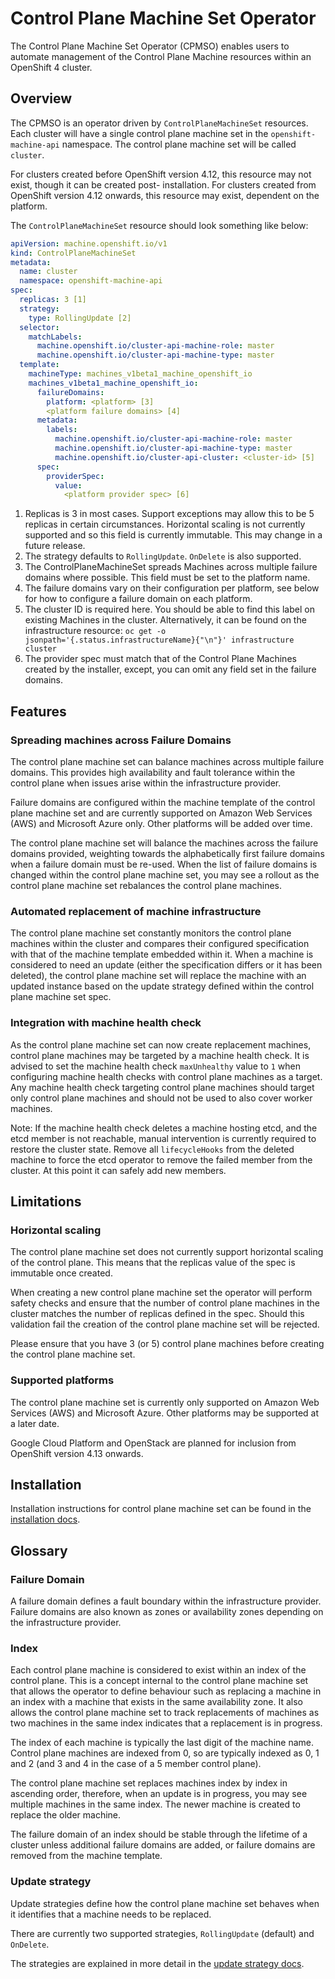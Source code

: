 # Control Plane Machine Set Operator

The Control Plane Machine Set Operator (CPMSO) enables users to automate management of the Control Plane Machine
resources within an OpenShift 4 cluster.

## Overview

The CPMSO is an operator driven by `ControlPlaneMachineSet` resources. Each cluster will have a single control plane machine set in the `openshift-machine-api` namespace. The control plane machine set will be called `cluster`.

For clusters created before OpenShift version 4.12, this resource may not exist, though it can be created post-
installation. For clusters created from OpenShift version 4.12 onwards, this resource may exist, dependent on the
platform.

The `ControlPlaneMachineSet` resource should look something like below:

```yaml
apiVersion: machine.openshift.io/v1
kind: ControlPlaneMachineSet
metadata:
  name: cluster
  namespace: openshift-machine-api
spec:
  replicas: 3 [1]
  strategy:
    type: RollingUpdate [2]
  selector:
    matchLabels:
      machine.openshift.io/cluster-api-machine-role: master
      machine.openshift.io/cluster-api-machine-type: master
  template:
    machineType: machines_v1beta1_machine_openshift_io
    machines_v1beta1_machine_openshift_io:
      failureDomains:
        platform: <platform> [3]
        <platform failure domains> [4]
      metadata:
        labels:
          machine.openshift.io/cluster-api-machine-role: master
          machine.openshift.io/cluster-api-machine-type: master
          machine.openshift.io/cluster-api-cluster: <cluster-id> [5]
      spec:
        providerSpec:
          value:
            <platform provider spec> [6]
```

1. Replicas is 3 in most cases. Support exceptions may allow this to be 5 replicas in certain circumstances.
Horizontal scaling is not currently supported and so this field is currently immutable.
This may change in a future release.
2. The strategy defaults to `RollingUpdate`. `OnDelete` is also supported.
3. The ControlPlaneMachineSet spreads Machines across multiple failure domains where possible.
This field must be set to the platform name.
4. The failure domains vary on their configuration per platform, see below for how to configure a failure domain on
each platform.
5. The cluster ID is required here. You should be able to find this label on existing Machines in the cluster.
Alternatively, it can be found on the infrastructure resource: `oc get -o jsonpath='{.status.infrastructureName}{"\n"}' infrastructure cluster`
6. The provider spec must match that of the Control Plane Machines created by the installer, except, you can omit any
field set in the failure domains.

## Features

### Spreading machines across Failure Domains

The control plane machine set can balance machines across multiple failure domains. This provides high availability and
fault tolerance within the control plane when issues arise within the infrastructure provider.

Failure domains are configured within the machine template of the control plane machine set and are currently supported
on Amazon Web Services (AWS) and Microsoft Azure only. Other platforms will be added over time.

The control plane machine set will balance the machines across the failure domains provided, weighting towards the
alphabetically first failure domains when a failure domain must be re-used.
When the list of failure domains is changed within the control plane machine set, you may see a rollout as the
control plane machine set rebalances the control plane machines.

### Automated replacement of machine infrastructure

The control plane machine set constantly monitors the control plane machines within the cluster and compares their
configured specification with that of the machine template embedded within it.
When a machine is considered to need an update (either the specification differs or it has been deleted), the control
plane machine set will replace the machine with an updated instance based on the update strategy defined within the
control plane machine set spec.

### Integration with machine health check

As the control plane machine set can now create replacement machines, control plane machines may be targeted by a
machine health check.
It is advised to set the machine health check `maxUnhealthy` value to `1` when configuring machine health checks with
control plane machines as a target.
Any machine health check targeting control plane machines should target only control plane machines and should not be
used to also cover worker machines.

Note: If the machine health check deletes a machine hosting etcd, and the etcd member is not reachable, manual
intervention is currently required to restore the cluster state. Remove all `lifecycleHooks` from the deleted machine
to force the etcd operator to remove the failed member from the cluster. At this point it can safely add new members.

## Limitations

### Horizontal scaling

The control plane machine set does not currently support horizontal scaling of the control plane.
This means that the replicas value of the spec is immutable once created.

When creating a new control plane machine set the operator will perform safety checks and ensure that the number of
control plane machines in the cluster matches the number of replicas defined in the spec.
Should this validation fail the creation of the control plane machine set will be rejected.

Please ensure that you have 3 (or 5) control plane machines before creating the control plane machine set.

### Supported platforms

The control plane machine set is currently only supported on Amazon Web Services (AWS) and Microsoft Azure.
Other platforms may be supported at a later date.

Google Cloud Platform and OpenStack are planned for inclusion from OpenShift version 4.13 onwards.

## Installation

Installation instructions for control plane machine set can be found in the [installation docs](./installation.md).

## Glossary

### Failure Domain

A failure domain defines a fault boundary within the infrastructure provider. Failure domains are also known as zones
or availability zones depending on the infrastructure provider.

### Index

Each control plane machine is considered to exist within an index of the control plane.
This is a concept internal to the control plane machine set that allows the operator to define behaviour such as
replacing a machine in an index with a machine that exists in the same availability zone.
It also allows the control plane machine set to track replacements of machines as two machines in the same index
indicates that a replacement is in progress.

The index of each machine is typically the last digit of the machine name.
Control plane machines are indexed from 0, so are typically indexed as 0, 1 and 2 (and 3 and 4 in the case of a 5
member control plane).

The control plane machine set replaces machines index by index in ascending order, therefore, when an update is in
progress, you may see multiple machines in the same index. The newer machine is created to replace the older machine.

The failure domain of an index should be stable through the lifetime of a cluster unless additional failure domains
are added, or failure domains are removed from the machine template.

### Update strategy

Update strategies define how the control plane machine set behaves when it identifies that a machine needs to be
replaced.

There are currently two supported strategies, `RollingUpdate` (default) and `OnDelete`.

The strategies are explained in more detail in the [update strategy docs](./update-strategies.md).
